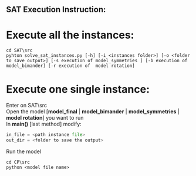 ## SAT Execution Instruction:
# Execute all the instances:

``` console
cd SAT\src
pyhton solve_sat_instances.py [-h] [-i <instances folder>] [-o <folder to save output>] [-s execution of model_symmetries ] [-b execution of model_bimander] [-r execution of  model rotation]
```

# Execute one single instance:
Enter on SAT\src <br>
Open the model [<b>model_final</b> | <b>model_bimander</b> | <b>model_symmetries</b> | <b>model rotation</b>] you want to run <br>
In <b>main()</b> [last method] modify: <br>
```python
in_file = <path instance file>
out_dir = <folder to save the output>
```
Run the model

``` console
cd CP\src
python <model file name>
```

